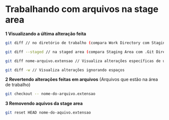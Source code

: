 # Trabalhando com arquivos na stage area

**1 Visualizando a última alteração feita**
```bash
git diff // no diretório de trabalho (compara Work Directory com Staging Area)

git diff --staged // na staged area (compara Staging Area com .Git Directory)

git diff nome-arquivo.extensao // Visualiza alterações específicas de um commit

git diff -w // Visualiza alterações ignorando espaços
```

**2 Revertendo alterações feitas em arquivos** (Arquivos que estão na área de trabalho)
```bash
git checkout -- nome-do-arquivo.extensao
```

**3 Removendo aquivos da stage area**
```bash
git reset HEAD nome-do-aquivo.extensao
```
